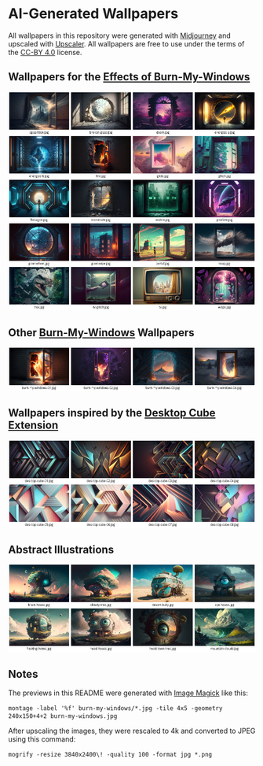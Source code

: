 # AI-Generated Wallpapers

All wallpapers in this repository were generated with [Midjourney](https://www.midjourney.com) and upscaled with [Upscaler](https://flathub.org/apps/details/io.gitlab.theevilskeleton.Upscaler).
All wallpapers are free to use under the terms of the [CC-BY 4.0](https://creativecommons.org/licenses/by/4.0/) license.


## Wallpapers for the [Effects of Burn-My-Windows](https://github.com/Schneegans/Burn-My-Windows)


[![](burn-my-windows-effects.jpg)](burn-my-windows-effects)

## Other [Burn-My-Windows](https://github.com/Schneegans/Burn-My-Windows) Wallpapers

[![](burn-my-windows.jpg)](burn-my-windows)

## Wallpapers inspired by the [Desktop Cube Extension](https://github.com/Schneegans/Desktop-Cube)


[![](desktop-cube.jpg)](desktop-cube)

## Abstract Illustrations

[![](abstract-illustrations.jpg)](abstract-illustrations)


## Notes

The previews in this README were generated with [Image Magick](https://imagemagick.org/index.php) like this:

```
montage -label '%f' burn-my-windows/*.jpg -tile 4x5 -geometry 240x150+4+2 burn-my-windows.jpg
```

After upscaling the images, they were rescaled to 4k and converted to JPEG using this command:

```
mogrify -resize 3840x2400\! -quality 100 -format jpg *.png
```
